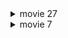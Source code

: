 

<details><summary>movie 27</summary>

### subject 16
tmin = -0.5
tmax = 0.5
time_plot = -0.07

<img width="200" alt="スクリーンショット 2024-02-01 23 34 12" src="https://github.com/am-da/mTRF/assets/112613519/66382910-d116-4351-837c-8398dcfb8b98">
<img width="300" alt="スクリーンショット 2024-02-01 23 34 24" src="https://github.com/am-da/mTRF/assets/112613519/77ec9ee6-9d7f-458e-b838-81387690474b">
<img width="500" alt="スクリーンショット 2024-02-01 23 34 36" src="https://github.com/am-da/mTRF/assets/112613519/6787b684-b207-4217-9425-45f428f6da78">

<br/>
<br/>
<br/>
<br/>
<br/>
<br/>

### subject10 - Dimple (f10)
tmin = -0.5
tmax = 0.5
time_plot = 0.3


<img width="389" alt="スクリーンショット 2024-02-02 0 10 11" src="https://github.com/am-da/mTRF/assets/112613519/13aa998f-4ace-4c4a-95e4-f3cf6ebdcbc1">
<img width="634" alt="スクリーンショット 2024-02-02 0 10 19" src="https://github.com/am-da/mTRF/assets/112613519/7f6ca57a-c962-42ec-8b2a-360dad618297">
<img width="626" alt="スクリーンショット 2024-02-02 0 10 29" src="https://github.com/am-da/mTRF/assets/112613519/28939c8b-dd34-41df-8c82-d9eb80763432">



</details>


<details><summary>movie 7</summary>

### subject10
tmin = -0.5
tmax = 0.5
time_plot = 0.03

<img width="200" alt="スクリーンショット 2024-02-01 23 46 02" src="https://github.com/am-da/mTRF/assets/112613519/4f587e8c-e767-4805-8b0a-b5d08aeb008c">
<img width="300" alt="スクリーンショット 2024-02-01 23 46 15" src="https://github.com/am-da/mTRF/assets/112613519/e6462f23-87c4-46b8-942b-6378a8312f9b">
<img width="500" alt="スクリーンショット 2024-02-01 23 46 25" src="https://github.com/am-da/mTRF/assets/112613519/015f86c2-902e-4be4-a40f-bc9d31090223">


</details>








